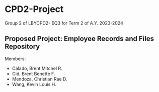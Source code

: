 # CPD2-Project
Group 2 of LBYCPD2- EQ3 for Term 2 of A.Y. 2023-2024

## Proposed Project: Employee Records and Files Repository

Members:
  - Calado, Brent Mitchel R.
  - Cid, Brent Benette F.
  - Mendoza, Christian Rae D.
  - Wang, Kevin Louis H.

